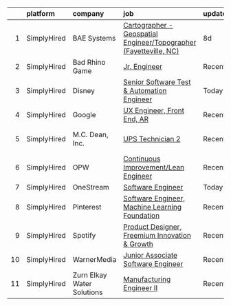 

|    | platform    | company                    | job                                                                                                                                                                           | update_time   | location                    |
|---:|:------------|:---------------------------|:------------------------------------------------------------------------------------------------------------------------------------------------------------------------------|:--------------|:----------------------------|
|  1 | SimplyHired | BAE Systems                | [Cartographer - Geospatial Engineer/Topographer (Fayetteville, NC)](https://www.simplyhired.com/job/SLpZ0vrnyb7U_03-58QOn2luWedu2jAVBJhR1h25dpEkw9i9CoJ6Uw?q=visual+engineer) | 8d            | Fort Bragg, NC +2 locations |
|  2 | SimplyHired | Bad Rhino Game             | [Jr. Engineer](https://www.simplyhired.com/job/ZqbhgwE955sTYP7hgYWABOr3SZ1uEM2M8UFAlbR06gWoQu34FnqJZA?q=visual+engineer)                                                      | Recently      | Remote                      |
|  3 | SimplyHired | Disney                     | [Senior Software Test & Automation Engineer](https://www.simplyhired.com/job/D8ybDLf1pA5vEhisG5jsmzCeN0iamxxaHbkfnTUWrmektTlITYqAGA?q=visual+engineer)                        | Today         | Morrisville, NC             |
|  4 | SimplyHired | Google                     | [UX Engineer, Front End, AR](https://www.simplyhired.com/job/MT11ThdpkYChRJqs18_BxsUEdF4oC4xkXdi6tjG_Lsn5ngy6KI0Tuw?q=visual+engineer)                                        | Recently      | Mountain View, CA           |
|  5 | SimplyHired | M.C. Dean, Inc.            | [UPS Technician 2](https://www.simplyhired.com/job/jmSBsaQ3Jvxs4llK2eCQuud1me6ZlIgpnsFb4gES_b4Fl6NG5z_k_A?q=visual+engineer)                                                  | Recently      | Boydton, VA +12 locations   |
|  6 | SimplyHired | OPW                        | [Continuous Improvement/Lean Engineer](https://www.simplyhired.com/job/VhbS31oGngflLgf15IC4pLbDsm_DN5eyNUfPQ4NhMMXFZsbyoXXaiQ?q=visual+engineer)                              | Recently      | Smithfield, NC              |
|  7 | SimplyHired | OneStream                  | [Software Engineer](https://www.simplyhired.com/job/vplfEo1y__lNitWD8iPj94vOf1FAgK9EkXN-NqC8RA5d1bv69YdRcA?q=visual+engineer)                                                 | Today         | Remote                      |
|  8 | SimplyHired | Pinterest                  | [Software Engineer, Machine Learning Foundation](https://www.simplyhired.com/job/-er4LmsEOyh0la86mNQ-iNIwSqSCgdl37lQG9R7N3qjaTbrG4aQ3tA?q=visual+engineer)                    | Recently      | Remote                      |
|  9 | SimplyHired | Spotify                    | [Product Designer, Freemium Innovation & Growth](https://www.simplyhired.com/job/Kvw_SiGrQB-4O_L_w6kE8LRwEA9nFhTEvN3SB40918E8kMG3aqYvqg?q=visual+engineer)                    | Recently      | New York, NY                |
| 10 | SimplyHired | WarnerMedia                | [Junior Associate Software Engineer](https://www.simplyhired.com/job/tmPJ7VMI9ANeJHeYsezYvvHYqJqeCs72FEtlHZhjcAL616vYeksTxg?q=visual+engineer)                                | Recently      | Chicago, IL                 |
| 11 | SimplyHired | Zurn Elkay Water Solutions | [Manufacturing Engineer II](https://www.simplyhired.com/job/_fpH1ae8Kz2Otre5GONt2AALpr5FRflm7EurKq1ej0tls_feMjB0bQ?q=visual+engineer)                                         | Recently      | Sanford, NC                 |